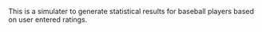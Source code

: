 This is a simulater to generate statistical results for baseball players based on user entered ratings.
